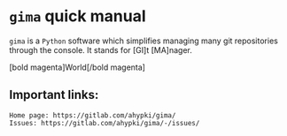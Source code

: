 # `gima` quick manual

`gima` is a `Python` software which simplifies managing many git repositories through the console. It stands for [GI]t [MA]nager.

[bold magenta]World[/bold magenta]

## Important links:

	Home page: https://gitlab.com/ahypki/gima/
	Issues: https://gitlab.com/ahypki/gima/-/issues/

